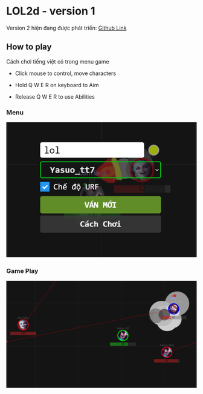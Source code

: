 # LOL2d - version 1

Version 2 hiện đang được phát triển: [Github Link](https://github.com/HoangTran0410/LOL2D)

## How to play

Cách chơi tiếng việt có trong menu game

- Click mouse to control, move characters

- Hold Q W E R on keyboard to Aim

- Release Q W E R to use Abilities

### Menu

![Menu](images/readme/Screenshot_1.png)

### Game Play

![Game play](images/readme/Untitled.png)
